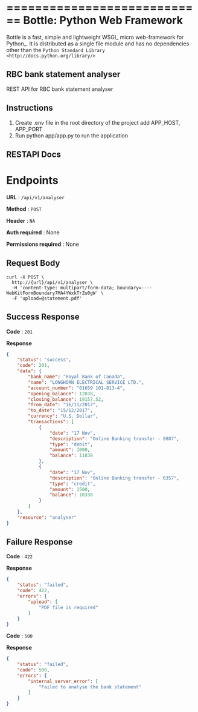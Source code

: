 ============================
Bottle: Python Web Framework
============================

Bottle is a fast, simple and lightweight WSGI_ micro web-framework for Python_. It is distributed as a single file module and has no dependencies other than the `Python Standard Library <http://docs.python.org/library/>`


RBC bank statement analyser
----------------------------------

REST API for RBC bank statement analyser

Instructions
----------------------------------
1. Create .env file in the root directory of the project add APP_HOST, APP_PORT
2. Run python app/app.py to run the application

RESTAPI Docs
----------------------------------
# Endpoints

**URL** : `/api/v1/analyser`

**Method** : `POST`

**Header** : `NA`

**Auth required** : None

**Permissions required** : None

## Request Body
```curl
curl -X POST \
  http://{url}/api/v1/analyser \
  -H 'content-type: multipart/form-data; boundary=----WebKitFormBoundary7MA4YWxkTrZu0gW' \
  -F 'upload=@statement.pdf'
```

## Success Response

**Code** : `201`

**Response**
```json
{
    "status": "success",
    "code": 201,
    "data": {
        "bank_name": "Royal Bank of Canada",
        "name": "LONGHORN ELECTRICAL SERVICE LTD.",
        "account_number": "01659 101-813-4",
        "opening_balance": 12838,
        "closing_balance": 19157.52,
        "from_date": "16/11/2017",
        "to_date": "15/12/2017",
        "currency": "U.S. Dollar",
        "transactions": [
            {
                "date": "17 Nov",
                "description": "Online Banking transfer - 8887",
                "type": "debit",
                "amount": 1000,
                "balance": 11838
            },
            {
                "date": "17 Nov",
                "description": "Online Banking transfer - 6357",
                "type": "credit",
                "amount": 1500,
                "balance": 10338
            }
        ]
    },
    "resource": "analyser"
}
```

## Failure Response

**Code** : `422`

**Response**
```json
{
    "status": "failed",
    "code": 422,
    "errors": {
        "upload": [
            "PDF file is required"
        ]
    }
}
```

**Code** : `500`

**Response**
```json
{
    "status": "failed",
    "code": 500,
    "errors": {
        "internal_server_error": [
            "Failed to analyse the bank statement"
        ]
    }
}
```

